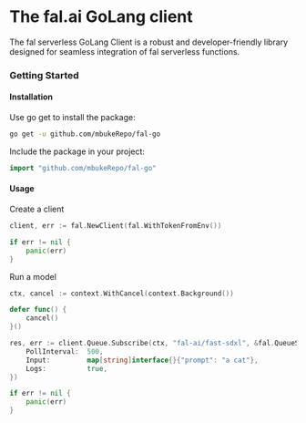 # The fal.ai GoLang client

The fal serverless GoLang Client is a robust and developer-friendly library designed for seamless integration of fal serverless functions.

### Getting Started

#### Installation

Use go get to install the package:

```bash
go get -u github.com/mbukeRepo/fal-go
```

Include the package in your project:

```go
import "github.com/mbukeRepo/fal-go"
```

#### Usage

Create a client

```go
client, err := fal.NewClient(fal.WithTokenFromEnv())

if err != nil {
	panic(err)
}
```

Run a model

```go
ctx, cancel := context.WithCancel(context.Background())

defer func() {
	cancel()
}()

res, err := client.Queue.Subscribe(ctx, "fal-ai/fast-sdxl", &fal.QueueSubscribeOptions{
	PollInterval:  500,
	Input:         map[string]interface{}{"prompt": "a cat"},
	Logs:          true,
})

if err != nil {
	panic(err)
}
```

